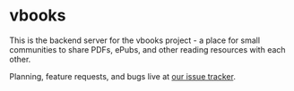 # vbooks

This is the backend server for the vbooks project - a place for small communities to share
PDFs, ePubs, and other reading resources with each other.

Planning, feature requests, and bugs live at [our issue tracker](https://todo.sr.ht/~izzy/vbooks).
